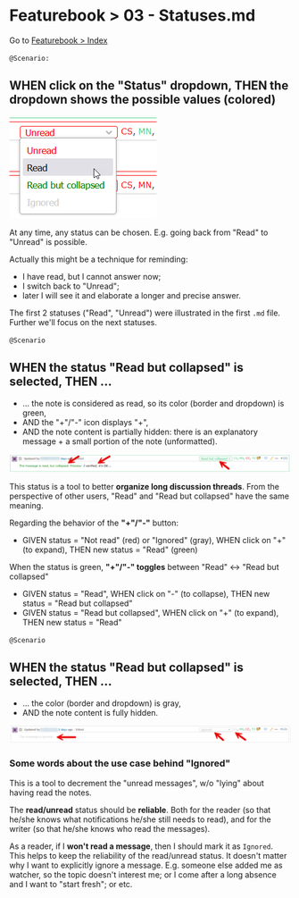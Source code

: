 # Featurebook > 03 - Statuses.md

Go to [Featurebook > Index](../FEATUREBOOK.md)

`@Scenario:`
## WHEN click on the "Status" dropdown, THEN the dropdown shows the possible values (colored)

![stauses](img/stauses.png)   

At any time, any status can be chosen. E.g. going back from "Read" to "Unread" is possible. 

Actually this might be a technique for reminding: 
* I have read, but I cannot answer now; 
* I switch back to "Unread"; 
* later I will see it and elaborate a longer and precise answer.

The first 2 statuses ("Read", "Unread") were illustrated in the first `.md` file. Further we'll focus on the next statuses.

`@Scenario`
## WHEN the status "Read but collapsed" is selected, THEN ...

* ... the note is considered as read, so its color (border and dropdown) is green,
* AND the "+"/"-" icon displays "+",
* AND the note content is partially hidden: there is an explanatory message + a small portion of the note (unformatted).

![statusCollapsed](img/statusCollapsed.png)

This status is a tool to better **organize long discussion threads**. From the perspective of other users, "Read" and "Read but collapsed" have the same meaning.

Regarding the behavior of the **"+"/"-"** button:
* GIVEN status = "Not read" (red) or "Ignored" (gray), WHEN click on "+" (to expand), THEN new status = "Read" (green)

When the status is green, **"+"/"-" toggles** between "Read" <-> "Read but collapsed"
* GIVEN status = "Read", WHEN click on "-" (to collapse), THEN new status = "Read but collapsed"
* GIVEN status = "Read but collapsed", WHEN click on "+" (to expand), THEN new status = "Read"

`@Scenario`
## WHEN the status "Read but collapsed" is selected, THEN ...

* ... the color (border and dropdown) is gray,
* AND the note content is fully hidden.

![statusIgnored](img/statusIgnored.png)

### Some words about the use case behind "Ignored"

This is a tool to decrement the "unread messages", w/o "lying" about having read the notes.

The **read/unread** status should be **reliable**. Both for the reader (so that he/she knows what notifications he/she still needs to read), and for the writer (so that he/she knows who read the messages).

As a reader, if I **won't read a message**, then I should mark it as `Ignored`. This helps to keep the reliability of the read/unread status. It doesn't matter why I want to explicitly ignore a message. E.g. someone else added me as watcher, so the topic doesn't interest me; or I come after a long absence and I want to "start fresh"; or etc.
